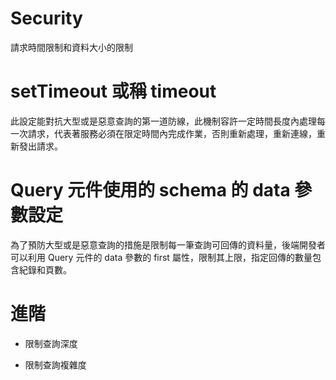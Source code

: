 # Security
請求時間限制和資料大小的限制

# setTimeout 或稱 timeout

此設定能對抗大型或是惡意查詢的第一道防線，此機制容許一定時間長度內處理每一次請求，代表著服務必須在限定時間內完成作業，否則重新處理，重新連線，重新發出請求。


# Query 元件使用的 schema 的 data 參數設定

為了預防大型或是惡意查詢的措施是限制每一筆查詢可回傳的資料量，後端開發者可以利用 Query 元件的 data 參數的 first 屬性，限制其上限，指定回傳的數量包含紀錄和頁數。

# 進階

* 限制查詢深度

* 限制查詢複雜度



